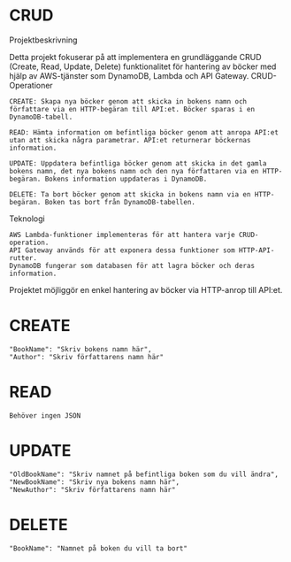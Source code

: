 # CRUD
Projektbeskrivning

Detta projekt fokuserar på att implementera en grundläggande CRUD (Create, Read, Update, Delete) funktionalitet för hantering av böcker med hjälp av AWS-tjänster som DynamoDB, Lambda och API Gateway.
CRUD-Operationer

    CREATE: Skapa nya böcker genom att skicka in bokens namn och författare via en HTTP-begäran till API:et. Böcker sparas i en DynamoDB-tabell.

    READ: Hämta information om befintliga böcker genom att anropa API:et utan att skicka några parametrar. API:et returnerar böckernas information.

    UPDATE: Uppdatera befintliga böcker genom att skicka in det gamla bokens namn, det nya bokens namn och den nya författaren via en HTTP-begäran. Bokens information uppdateras i DynamoDB.

    DELETE: Ta bort böcker genom att skicka in bokens namn via en HTTP-begäran. Boken tas bort från DynamoDB-tabellen.

Teknologi

    AWS Lambda-funktioner implementeras för att hantera varje CRUD-operation.
    API Gateway används för att exponera dessa funktioner som HTTP-API-rutter.
    DynamoDB fungerar som databasen för att lagra böcker och deras information.

Projektet möjliggör en enkel hantering av böcker via HTTP-anrop till API:et.


# CREATE

    "BookName": "Skriv bokens namn här",
    "Author": "Skriv författarens namn här"


# READ
    Behöver ingen JSON


# UPDATE

    "OldBookName": "Skriv namnet på befintliga boken som du vill ändra",
    "NewBookName": "Skriv nya bokens namn här",
    "NewAuthor": "Skriv författarens namn här"


# DELETE

    "BookName": "Namnet på boken du vill ta bort"





